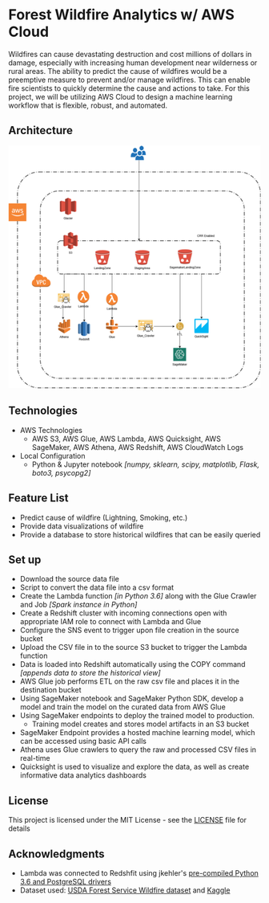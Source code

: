 # Forest Wildfire Analytics w/ AWS Cloud

Wildfires can cause devastating destruction and cost millions of dollars in damage, especially with increasing human development near wilderness or rural areas. The ability to predict the cause of wildfires would be a preemptive measure to prevent and/or manage wildfires. This can enable fire scientists to quickly determine the cause and actions to take. For this project, we will be utilizing AWS Cloud to design a machine learning workflow that is flexible, robust, and automated.


## Architecture
![](images/CMPE_266_Architecture.png)

##  Technologies
- AWS Technologies
  - AWS S3, AWS Glue, AWS Lambda, AWS Quicksight, AWS SageMaker, AWS Athena, AWS Redshift, AWS CloudWatch Logs
- Local Configuration
  - Python & Jupyter notebook *[numpy, sklearn, scipy, matplotlib, Flask, boto3, psycopg2]*

## Feature List
- Predict cause of wildfire (Lightning, Smoking, etc.)
- Provide data visualizations of wildfire
- Provide a database to store historical wildfires that can be easily queried

## Set up
- Download the source data file
- Script to convert the data file into a csv format
- Create the Lambda function *[in Python 3.6]* along with the Glue Crawler and Job *[Spark instance in Python]*
- Create a Redshift cluster with incoming connections open with appropriate IAM role to connect with Lambda and Glue
- Configure the SNS event to trigger upon file creation in the source bucket
- Upload the CSV file in to the source S3 bucket to trigger the Lambda function
- Data is loaded into Redshift automatically using the COPY command *[appends data to store the historical view]*
- AWS Glue job performs ETL on the raw csv file and places it in the destination bucket
- Using SageMaker notebook and SageMaker Python SDK, develop a model and train the model on the curated data from AWS Glue
- Using SageMaker endpoints to deploy the trained model to production.
  - Training model creates and stores model artifacts in an S3 bucket
- SageMaker Endpoint provides a hosted machine learning model, which can be accessed using basic API calls
- Athena uses Glue crawlers to query the raw and processed CSV files in real-time
- Quicksight is used to visualize and explore the data, as well as create informative data analytics dashboards

## License
This project is licensed under the MIT License - see the [LICENSE](LICENSE) file for details

## Acknowledgments
- Lambda was connected to Redshfit using jkehler's [pre-compiled Python 3.6 and PostgreSQL drivers](https://github.com/jkehler/awslambda-psycopg2)
- Dataset used: [USDA Forest Service Wildfire dataset](https://www.fs.usda.gov/rds/archive/Product/RDS-2013-0009.4/) and [Kaggle](https://www.kaggle.com/rtatman/188-million-us-wildfires)

